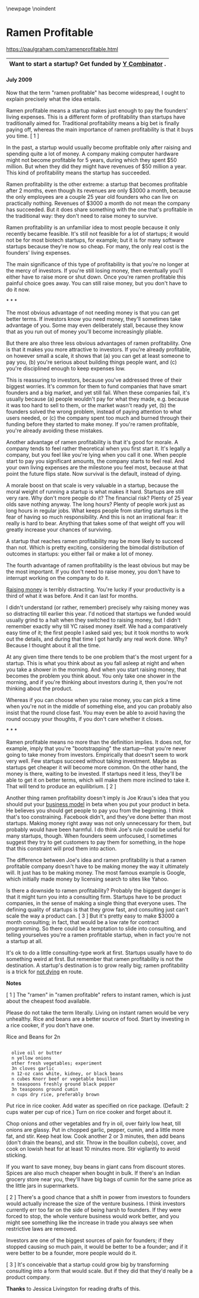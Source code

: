 \newpage
\noindent

Ramen Profitable
================


  

<https://paulgraham.com/ramenprofitable.html>
  




| **Want to start a startup?**   Get funded by  [Y Combinator](http://ycombinator.com/apply.html)   . |
| --- |


#### July 2009


  

  

 Now that the term "ramen profitable" has become widespread, I ought
to explain precisely what the idea entails.
   

  

 Ramen profitable means a startup makes just enough to pay the
founders' living expenses. This is a different form of profitability
than startups have traditionally aimed for. Traditional profitability
means a big bet is finally paying off, whereas the main importance
of ramen profitability is that it buys you time.
 \[
 1
 ]
   

  

 In the past, a startup would usually become profitable only
after raising and spending quite a lot of money. A company making
computer hardware might not become profitable for 5 years, during
which they spent $50 million. But when they did
they might have revenues of $50 million a year. This kind of
profitability means the startup has succeeded.
   

  

 Ramen profitability is the other extreme: a startup that becomes
profitable after 2 months, even though its revenues are only $3000
a month, because the only employees are a couple 25 year old founders
who can live on practically nothing. Revenues of $3000 a month do
not mean the company has succeeded.
But it does share something with the one
that's profitable in the traditional way: they don't need to raise
money to survive.
   

  

 Ramen profitability is an unfamiliar idea to most people because
it only recently became feasible. It's still not feasible for a
lot of startups; it would not be for most biotech startups, for
example; but it is for many software startups because they're now
so cheap. For many, the only real cost is the founders'
living expenses.
   

  

 The main significance of this type of profitability is that you're
no longer at the mercy of investors. If you're still losing money,
then eventually you'll either have to raise more
or shut down. Once you're
ramen profitable this painful choice goes away.
You can still raise money, but you don't have to do it now.
   

  


 \* \* \*
 
  

  

 The most obvious advantage of not needing money is that
you can get better terms. If investors know you need money, they'll
sometimes take advantage of you. Some may even deliberately
stall, because they know that as you run out of money you'll become
increasingly pliable.
   

  

 But there are also three less obvious advantages of ramen profitability.
One is that it makes you more attractive to investors. If you're
already profitable, on however small a scale, it shows that (a) you
can get at least someone to pay you, (b) you're serious about
building things people want, and (c) you're disciplined enough to
keep expenses low.
   

  

 This is reassuring to investors, because you've addressed three of
their biggest worries. It's common for them to fund companies that
have smart founders and a big market, and yet still fail. When
these companies fail, it's usually because (a) people wouldn't pay
for what they made, e.g. because it was too hard to sell to them,
or the market wasn't ready yet, (b) the founders solved the wrong
problem, instead of paying attention to what users needed, or (c)
the company spent too much and burned through their funding before
they started to make money. If you're ramen profitable, you're
already avoiding these mistakes.
   

  

 Another advantage of ramen profitability is that it's good for
morale. A company
tends to feel rather theoretical when you first start it. It's
legally a company, but you feel like you're lying when you call it
one. When people start to pay you significant amounts, the company
starts to feel real. And your own living expenses are the milestone
you feel most, because at that point the future flips state. Now
survival is the default, instead of dying.
   

  

 A morale boost on that scale is very valuable in a startup, because
the moral weight of running a startup is what makes it hard. Startups
are still very rare. Why don't more people do it? The financial
risk? Plenty of 25 year olds save nothing anyway. The long hours?
Plenty of people work just as long hours in regular jobs. What keeps
people from starting startups is the fear of having so much
responsibility. And this is not an irrational fear: it really is
hard to bear. Anything that takes some of that weight off you will 
greatly increase your chances of surviving.
   

  

 A startup that reaches ramen profitability may be more likely
to succeed than not. Which is pretty exciting, considering the
bimodal distribution of outcomes in startups: you either fail or
make a lot of money.
   

  

 The fourth advantage of ramen profitability is the least obvious
but may be the most important. If you don't need to raise money,
you don't have to interrupt working on the company to do it.
   

  

[Raising money](https://paulgraham.com/fundraising.html) 
 is terribly distracting. 
You're lucky if your
productivity is a third of what it was before. And it can last for
months.
   

  

 I didn't understand (or rather, remember) precisely why raising
money was so distracting till earlier this year. I'd noticed that
startups we funded would usually grind to a halt when they switched
to raising money, but I didn't remember exactly why till YC raised
money itself. We had a comparatively easy time of it; the first
people I asked said yes; but it took months to work out the
details, and during that time I got hardly any real work done. Why?
Because I thought about it all the time.
   

  

 At any given time there tends to be one problem that's the most
urgent for a startup. This is what you think about as you fall
asleep at night and when you take a shower in the morning. And
when you start raising money, that becomes the problem you think
about. You only take one shower in the morning, and if you're
thinking about investors during it, then you're not thinking about
the product.
   

  

 Whereas if you can choose when you raise money, you can pick a time
when you're not in the middle of something else, and you can probably
also insist that the round close fast. You may even be able to
avoid having the round occupy your thoughts, if you don't care
whether it closes.
   

  


 \* \* \*
 
  

  

 Ramen profitable means no more than the definition implies. It
does not, for example, imply that you're "bootstrapping" the
startup—that you're never going to take money from investors.
Empirically that doesn't seem to work very well. Few startups
succeed without taking investment. Maybe as startups get cheaper
it will become more common. On the other hand, the money is there,
waiting to be invested. If startups need it less, they'll be able
to get it on better terms, which will make them more inclined to
take it. That will tend to produce an equilibrium.
 \[
 2
 ]
   

  

 Another thing ramen profitability doesn't imply is Joe Kraus's idea
that you should put your
 [business model](http://www.brendonwilson.com/blog/2006/04/30/joe-kraus-confessions-of-a-startup-addict/) 
 in beta when you put your
product in beta. He believes you should get
people to pay you from the beginning. I think that's too constraining.
Facebook didn't, and they've done better than most startups. Making
money right away was not only unnecessary for them, but probably
would have been harmful. I do think Joe's rule could be useful for
many startups, though. When founders seem unfocused, I sometimes
suggest they try to get customers to pay them for something, in the
hope that this constraint will prod them into action.
   

  

 The difference between Joe's idea and ramen profitability is that
a ramen profitable company doesn't have to be making money the way
it ultimately will. It just has to be making money. The most
famous example is Google, which initially made money by licensing
search to sites like Yahoo.
   

  

 Is there a downside to ramen profitability? Probably the biggest
danger is that it might turn you into a consulting firm. Startups
have to be product companies, in the sense of making a single thing
that everyone uses. The defining quality of startups is that they
grow fast, and consulting just can't scale the way a product can.
 \[
 3
 ]
 But it's pretty easy to make $3000 a month consulting; in
fact, that would be a low rate for contract programming. So there
could be a temptation to slide into consulting, and telling
yourselves you're a ramen profitable startup, when in fact
you're not a startup at all.
   

  

 It's ok to do a little consulting\-type work at first. Startups
usually have to do something weird at first. But remember
that ramen profitability is not the destination. A startup's
destination is to grow really big; ramen profitability is a trick
for
 [not dying](https://paulgraham.com/die.html) 
 en route.
   

  

  

  

  

  

**Notes** 
  

  

 \[
 1
 ]
The "ramen" in "ramen profitable" refers to instant ramen,
which is just about the cheapest food available.
   

  

 Please do not take the term literally. Living on instant ramen
would be very unhealthy. Rice and beans are a better source of
food. Start by investing in a rice cooker, if you don't have one.
   

  

 Rice and Beans for 2n
 
```

  olive oil or butter
  n yellow onions
  other fresh vegetables; experiment
  3n cloves garlic
  n 12-oz cans white, kidney, or black beans
  n cubes Knorr beef or vegetable bouillon
  n teaspoons freshly ground black pepper
  3n teaspoons ground cumin
  n cups dry rice, preferably brown

```

 Put rice in rice cooker. Add water as specified on rice package.
(Default: 2 cups water per cup of rice.) Turn on rice cooker and
forget about it.
   

  

 Chop onions and other vegetables and fry in oil, over fairly low
heat, till onions are glassy. Put in chopped garlic, pepper, cumin,
and a little more fat, and stir. Keep heat low. Cook another 2 or
3 minutes, then add beans (don't drain the beans), and stir. Throw
in the bouillon cube(s), cover, and cook on lowish heat for at least
10 minutes more. Stir vigilantly to avoid sticking.
   

  

 If you want to save money, buy beans in giant cans from discount
stores. Spices are also much cheaper when bought in bulk.
If there's an Indian grocery store near you, they'll have big 
bags of cumin for the same price as the little jars in supermarkets.
   

  

 \[
 2
 ]
There's a good chance that a shift in power from investors
to founders would actually increase the size of the venture business.
I think investors currently err too far on the side of being harsh
to founders. If they were forced to stop, the whole venture business
would work better, and you might see something like the increase
in trade you always see when restrictive laws are removed.
   

  

 Investors
are one of the biggest sources of pain for founders; if they stopped
causing so much pain, it would be better to be a founder; and if
it were better to be a founder, more people would do it.
   

  

 \[
 3
 ]
It's conceivable that a startup could grow big by transforming
consulting into a form that would scale. But if they did that
they'd really be a product company.
   

  

**Thanks** 
 to Jessica Livingston for reading drafts of this.
   

  






